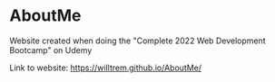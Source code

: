 # AboutMe
Website created when doing the "Complete 2022 Web Development Bootcamp" on Udemy

Link to website: https://willtrem.github.io/AboutMe/
